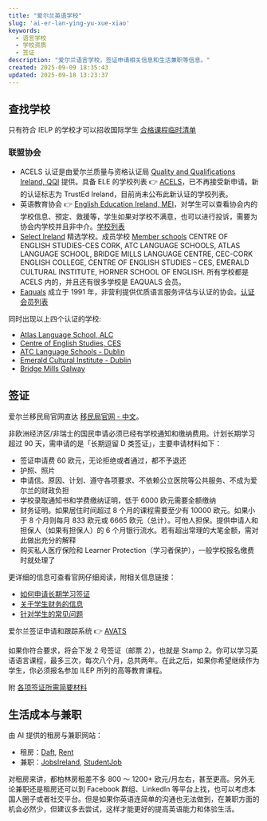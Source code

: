 ```yaml
---
title: "爱尔兰英语学校"
slug: 'ai-er-lan-ying-yu-xue-xiao'
keywords:
  - 语言学校
  - 学校资质
  - 签证
description: "爱尔兰语言学校，签证申请相关信息和生活兼职等信息。"
created: 2025-09-09 18:35:43
updated: 2025-09-18 13:23:37
---
```


## 查找学校

只有符合 IELP 的学校才可以招收国际学生 [合格课程临时清单](https://www.irishimmigration.ie/zh/coming-to-study-in-ireland/what-are-my-study-options/a-third-level-course-or-a-language-course/)

### 联盟协会

- ACELS 认证是由爱尔兰质量与资格认证局 [Quality and Qualifications Ireland, QQI](https://www.qqi.ie/) 提供。具备 ELE 的学校列表 👉 [ACELS](https://www.acels.ie/recognisedproviders)，已不再接受新申请。新的认证标志为 TrustEd Ireland，目前尚未公布此新认证的学校列表。
- 英语教育协会 👉 [English Education Ireland, MEI](https://mei.ie/)，对学生可以查看协会内的学校信息、预定、救援等，学生如果对学校不满意，也可以进行投诉，需要为协会内学校并且非中介。[学校列表](https://mei.ie/schools/)
- [Select Ireland](https://select-ireland.com/) 精选学校。成员学校 [Member schools](https://select-ireland.com/member-schools/) CENTRE OF ENGLISH STUDIES-CES CORK, ATC LANGUAGE SCHOOLS, ATLAS LANGUAGE SCHOOL, BRIDGE MILLS LANGUAGE CENTRE, CEC-CORK ENGLISH COLLEGE, CENTRE OF ENGLISH STUDIES – CES, EMERALD CULTURAL INSTITUTE, HORNER SCHOOL OF ENGLISH. 所有学校都是 ACELS 内的，并且还有很多学校是 EAQUALS 会员。
- [Eaquals](https://www.eaquals.org) 成立于 1991 年，非营利提供优质语言服务评估与认证的协会。[认证会员列表](https://www.eaquals.org/our-members/accredited-members/)

同时出现以上四个认证的学校:

- [Atlas Language School, ALC](https://atlaslanguageschool.com/)
- [Centre of English Studies, CES](http://ces-schools.com/)
- [ATC Language Schools - Dublin](https://atclanguageschools.com/)
- [Emerald Cultural Institute - Dublin](http://www.eci.ie/)
- [Bridge Mills Galway](https://www.galwaylanguage.com/)

## 签证

爱尔兰移民局官网直达 [移民局官网 - 中文](https://www.irishimmigration.ie/zh/)。

非欧洲经济区/非瑞士的国民申请必须已经有学校通知和缴纳费用。计划长期学习超过 90 天，需申请的是「长期逗留 D 类签证」，主要申请材料如下：

- 签证申请费 60 欧元，无论拒绝或者通过，都不予退还
- 护照、照片
- 申请信。原因、计划、遵守各项要求、不依赖公立医院等公共服务、不成为爱尔兰的财政负担
- 学校录取通知书和学费缴纳证明，低于 6000 欧元需要全额缴纳
- 财务证明。如果居住时间超过 8 个月的课程需要至少有 10000 欧元。如果小于 8 个月则每月 833 欧元或 6665 欧元（总计）。可他人担保。提供申请人和担保人（如果有担保人）的 6 个月银行流水。若有超出常理的大笔金额，需对此做出充分的解释
- 购买私人医疗保险和 Learner Protection（学习者保护），一般学校报名缴费时就处理了

更详细的信息可查看官网仔细阅读，附相关信息链接：

- [如何申请长期学习签证](https://www.irishimmigration.ie/zh/coming-to-study-in-ireland/what-are-my-study-visa-options/how-to-apply-for-long-term-study-visa/)
- [关于学生财务的信息](https://www.irishimmigration.ie/zh/coming-to-study-in-ireland/what-are-my-study-options/a-fee-paying-private-primary-or-secondary-school/information-on-student-finances/)
- [针对学生的常见问题](https://www.irishimmigration.ie/zh/coming-to-study-in-ireland/frequently-asked-questions-for-students/)

爱尔兰签证申请和跟踪系统 👉 [AVATS](https://www.visas.inis.gov.ie/avats/OnlineHome.aspx)

如果你符合要求，将会下发 2 号签证（邮票 2），也就是 Stamp 2。你可以学习英语语言课程，最多三次，每次八个月，总共两年。在此之后，如果你希望继续作为学生，你必须报名参加 ILEP 所列的高等教育课程。

附 [各项签证所需简要材料](https://www.irishimmigration.ie/zh/registering-your-immigration-permission/how-to-register-your-immigration-permission-for-the-first-time/required-documents)

## 生活成本与兼职

由 AI 提供的租房与兼职网站：

- 租房：[Daft](https://www.daft.ie/), [Rent](https://www.rent.ie/)
- 兼职：[JobsIreland](https://jobsireland.ie/), [StudentJob](https://www.studentjob.ie/)

对租房来讲，都柏林房租差不多 800 ～ 1200+ 欧元/月左右，甚至更高。另外无论兼职还是租房还可以到 Facebook 群组、LinkedIn 等平台上找，也可以考虑本国人圈子或者社交平台。但是如果你英语连简单的沟通也无法做到，在兼职方面的机会必然少，但建议多去尝试，这样才能更好的提高英语能力和体验生活。
